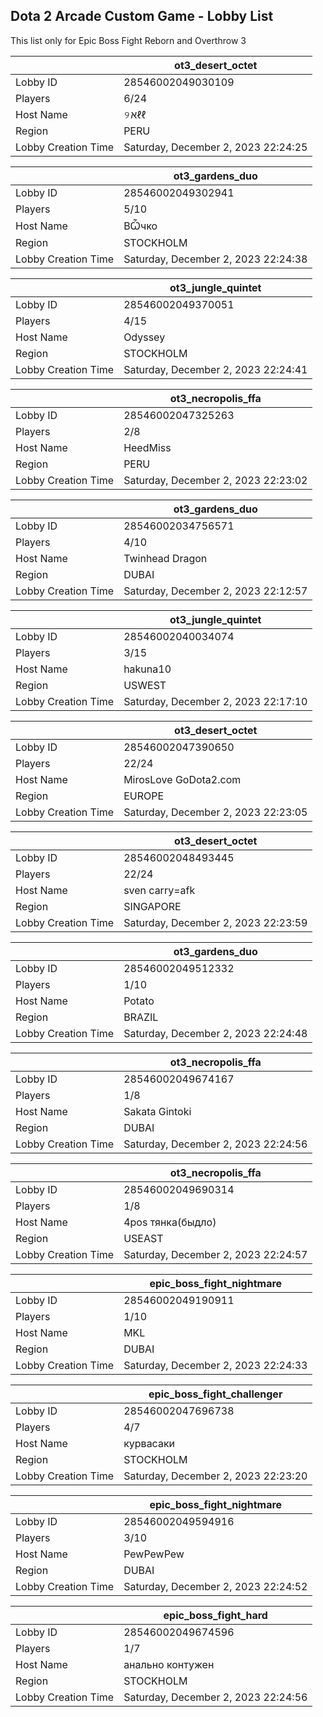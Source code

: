 ## Dota 2 Arcade Custom Game - Lobby List

This list only for Epic Boss Fight Reborn and Overthrow 3

|  | ot3_desert_octet |
| ------ | ------ |
| Lobby ID | 28546002049030109 |
| Players | 6/24 |
| Host Name | ୨אℓℓ |
| Region | PERU |
| Lobby Creation Time | Saturday, December 2, 2023 22:24:25 |


|  | ot3_gardens_duo |
| ------ | ------ |
| Lobby ID | 28546002049302941 |
| Players | 5/10 |
| Host Name | ВѼчко |
| Region | STOCKHOLM |
| Lobby Creation Time | Saturday, December 2, 2023 22:24:38 |


|  | ot3_jungle_quintet |
| ------ | ------ |
| Lobby ID | 28546002049370051 |
| Players | 4/15 |
| Host Name | Odyssey |
| Region | STOCKHOLM |
| Lobby Creation Time | Saturday, December 2, 2023 22:24:41 |


|  | ot3_necropolis_ffa |
| ------ | ------ |
| Lobby ID | 28546002047325263 |
| Players | 2/8 |
| Host Name | HeedMiss |
| Region | PERU |
| Lobby Creation Time | Saturday, December 2, 2023 22:23:02 |


|  | ot3_gardens_duo |
| ------ | ------ |
| Lobby ID | 28546002034756571 |
| Players | 4/10 |
| Host Name | Twinhead Dragon |
| Region | DUBAI |
| Lobby Creation Time | Saturday, December 2, 2023 22:12:57 |


|  | ot3_jungle_quintet |
| ------ | ------ |
| Lobby ID | 28546002040034074 |
| Players | 3/15 |
| Host Name | hakuna10 |
| Region | USWEST |
| Lobby Creation Time | Saturday, December 2, 2023 22:17:10 |


|  | ot3_desert_octet |
| ------ | ------ |
| Lobby ID | 28546002047390650 |
| Players | 22/24 |
| Host Name | MirosLove GoDota2.com |
| Region | EUROPE |
| Lobby Creation Time | Saturday, December 2, 2023 22:23:05 |


|  | ot3_desert_octet |
| ------ | ------ |
| Lobby ID | 28546002048493445 |
| Players | 22/24 |
| Host Name | sven carry=afk |
| Region | SINGAPORE |
| Lobby Creation Time | Saturday, December 2, 2023 22:23:59 |


|  | ot3_gardens_duo |
| ------ | ------ |
| Lobby ID | 28546002049512332 |
| Players | 1/10 |
| Host Name | Potato |
| Region | BRAZIL |
| Lobby Creation Time | Saturday, December 2, 2023 22:24:48 |


|  | ot3_necropolis_ffa |
| ------ | ------ |
| Lobby ID | 28546002049674167 |
| Players | 1/8 |
| Host Name | Sakata Gintoki |
| Region | DUBAI |
| Lobby Creation Time | Saturday, December 2, 2023 22:24:56 |


|  | ot3_necropolis_ffa |
| ------ | ------ |
| Lobby ID | 28546002049690314 |
| Players | 1/8 |
| Host Name | 4pos тянка(быдло) |
| Region | USEAST |
| Lobby Creation Time | Saturday, December 2, 2023 22:24:57 |


|  | epic_boss_fight_nightmare |
| ------ | ------ |
| Lobby ID | 28546002049190911 |
| Players | 1/10 |
| Host Name | MKL |
| Region | DUBAI |
| Lobby Creation Time | Saturday, December 2, 2023 22:24:33 |


|  | epic_boss_fight_challenger |
| ------ | ------ |
| Lobby ID | 28546002047696738 |
| Players | 4/7 |
| Host Name | курвасаки |
| Region | STOCKHOLM |
| Lobby Creation Time | Saturday, December 2, 2023 22:23:20 |


|  | epic_boss_fight_nightmare |
| ------ | ------ |
| Lobby ID | 28546002049594916 |
| Players | 3/10 |
| Host Name | PewPewPew |
| Region | DUBAI |
| Lobby Creation Time | Saturday, December 2, 2023 22:24:52 |


|  | epic_boss_fight_hard |
| ------ | ------ |
| Lobby ID | 28546002049674596 |
| Players | 1/7 |
| Host Name | анально контужен |
| Region | STOCKHOLM |
| Lobby Creation Time | Saturday, December 2, 2023 22:24:56 |


